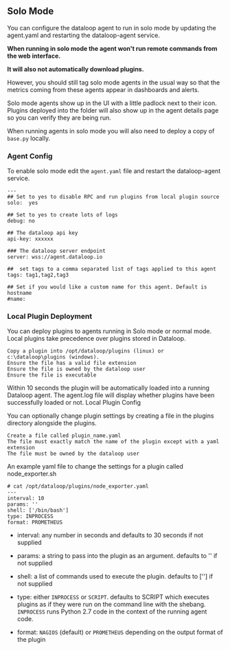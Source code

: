 ## Solo Mode

You can configure the dataloop agent to run in solo mode by updating the agent.yaml and restarting the dataloop-agent service.

**When running in solo mode the agent won't run remote commands from the web interface.**

**It will also not automatically download plugins.**

However, you should still tag solo mode agents in the usual way so that the metrics coming from these agents appear in dashboards and alerts.

Solo mode agents show up in the UI with a little padlock next to their icon. Plugins deployed into the folder will also show up in the agent details page so you can verify they are being run.

When running agents in solo mode you will also need to deploy a copy of `base.py` locally.

### Agent Config

To enable solo mode edit the `agent.yaml` file and restart the dataloop-agent service.

```
---
## Set to yes to disable RPC and run plugins from local plugin source
solo:  yes

## Set to yes to create lots of logs
debug: no

## The dataloop api key
api-key: xxxxxx

### The dataloop server endpoint
server: wss://agent.dataloop.io

##  set tags to a comma separated list of tags applied to this agent
tags: tag1,tag2,tag3

## Set if you would like a custom name for this agent. Default is hostname
#name:
```

### Local Plugin Deployment

You can deploy plugins to agents running in Solo mode or normal mode. Local plugins take precedence over plugins stored in Dataloop.

    Copy a plugin into /opt/dataloop/plugins (linux) or c:\dataloop\plugins (windows).
    Ensure the file has a valid file extension
    Ensure the file is owned by the dataloop user
    Ensure the file is executable

Within 10 seconds the plugin will be automatically loaded into a running Dataloop agent. The agent.log file will display whether plugins have been successfully loaded or not.
Local Plugin Config

You can optionally change plugin settings by creating a file in the plugins directory alongside the plugins.

    Create a file called plugin_name.yaml
    The file must exactly match the name of the plugin except with a yaml extension
    The file must be owned by the dataloop user

An example yaml file to change the settings for a plugin called node_exporter.sh

```
# cat /opt/dataloop/plugins/node_exporter.yaml
---
interval: 10
params: ''
shell: ['/bin/bash']
type: INPROCESS
format: PROMETHEUS
```

* interval: any number in seconds and defaults to 30 seconds if not supplied

* params: a string to pass into the plugin as an argument. defaults to '' if not supplied

* shell: a list of commands used to execute the plugin. defaults to [''] if not supplied

* type: either `INPROCESS` or `SCRIPT`. defaults to SCRIPT which executes plugins as if they were run on the command line with the shebang. `INPROCESS` runs Python 2.7 code in the context of the running agent code.

* format: `NAGIOS` (default) or `PROMETHEUS` depending on the output format of the plugin

